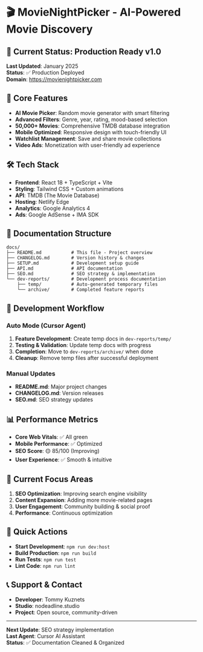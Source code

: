 # 🎬 MovieNightPicker - AI-Powered Movie Discovery

## 📱 **Current Status: Production Ready v1.0**

**Last Updated**: January 2025  
**Status**: ✅ Production Deployed  
**Domain**: https://movienightpicker.com

## 🚀 **Core Features**

- **AI Movie Picker**: Random movie generator with smart filtering
- **Advanced Filters**: Genre, year, rating, mood-based selection
- **50,000+ Movies**: Comprehensive TMDB database integration
- **Mobile Optimized**: Responsive design with touch-friendly UI
- **Watchlist Management**: Save and share movie collections
- **Video Ads**: Monetization with user-friendly ad experience

## 🛠️ **Tech Stack**

- **Frontend**: React 18 + TypeScript + Vite
- **Styling**: Tailwind CSS + Custom animations
- **API**: TMDB (The Movie Database)
- **Hosting**: Netlify Edge
- **Analytics**: Google Analytics 4
- **Ads**: Google AdSense + IMA SDK

## 📁 **Documentation Structure**

```
docs/
├── README.md           # This file - Project overview
├── CHANGELOG.md        # Version history & changes
├── SETUP.md            # Development setup guide
├── API.md              # API documentation
├── SEO.md              # SEO strategy & implementation
└── dev-reports/        # Development process documentation
    ├── temp/           # Auto-generated temporary files
    └── archive/        # Completed feature reports
```

## 🔄 **Development Workflow**

### **Auto Mode (Cursor Agent)**
1. **Feature Development**: Create temp docs in `dev-reports/temp/`
2. **Testing & Validation**: Update temp docs with progress
3. **Completion**: Move to `dev-reports/archive/` when done
4. **Cleanup**: Remove temp files after successful deployment

### **Manual Updates**
- **README.md**: Major project changes
- **CHANGELOG.md**: Version releases
- **SEO.md**: SEO strategy updates

## 📊 **Performance Metrics**

- **Core Web Vitals**: ✅ All green
- **Mobile Performance**: ✅ Optimized
- **SEO Score**: 🟡 85/100 (Improving)
- **User Experience**: ✅ Smooth & intuitive

## 🎯 **Current Focus Areas**

1. **SEO Optimization**: Improving search engine visibility
2. **Content Expansion**: Adding more movie-related pages
3. **User Engagement**: Community building & social proof
4. **Performance**: Continuous optimization

## 🚨 **Quick Actions**

- **Start Development**: `npm run dev:host`
- **Build Production**: `npm run build`
- **Run Tests**: `npm run test`
- **Lint Code**: `npm run lint`

## 📞 **Support & Contact**

- **Developer**: Tommy Kuznets
- **Studio**: nodeadline.studio
- **Project**: Open source, community-driven

---

**Next Update**: SEO strategy implementation  
**Last Agent**: Cursor AI Assistant  
**Status**: ✅ Documentation Cleaned & Organized
